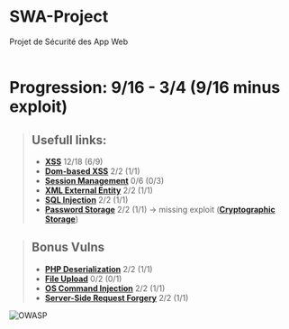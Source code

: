 # SWA-Project
Projet de Sécurité des App Web <br><br>

# Progression: 9/16 - 3/4 (9/16 minus exploit)

> ## Usefull links:  
> - **[XSS](https://cheatsheetseries.owasp.org/cheatsheets/Cross_Site_Scripting_Prevention_Cheat_Sheet.html)** 12/18 (6/9)
> - **[Dom-based XSS](https://cheatsheetseries.owasp.org/cheatsheets/DOM_based_XSS_Prevention_Cheat_Sheet.html)** 2/2 (1/1)
> - **[Session Management](https://cheatsheetseries.owasp.org/cheatsheets/Session_Management_Cheat_Sheet.html)** 0/6 (0/3)
> - **[XML External Entity](https://cheatsheetseries.owasp.org/cheatsheets/XML_External_Entity_Prevention_Cheat_Sheet.html)** 2/2 (1/1)
> - **[SQL Injection](https://cheatsheetseries.owasp.org/cheatsheets/SQL_Injection_Prevention_Cheat_Sheet.html)** 2/2 (1/1)
> - **[Password Storage](https://cheatsheetseries.owasp.org/cheatsheets/Password_Storage_Cheat_Sheet.html)** 2/2 (1/1) -> missing exploit
>  (**[Cryptographic Storage](https://cheatsheetseries.owasp.org/cheatsheets/Cryptographic_Storage_Cheat_Sheet.html#defence-in-depth)**)

> ## Bonus Vulns
> - **[PHP Deserialization](https://cheatsheetseries.owasp.org/cheatsheets/Deserialization_Cheat_Sheet.html)**  2/2 (1/1)
> - **[File Upload](https://cheatsheetseries.owasp.org/cheatsheets/File_Upload_Cheat_Sheet.html)** 0/2 (0/1)
> - **[OS Command Injection](https://cheatsheetseries.owasp.org/cheatsheets/OS_Command_Injection_Defense_Cheat_Sheet.html)** 2/2 (1/1)
> - **[Server-Side Request Forgery](https://cheatsheetseries.owasp.org/cheatsheets/Server_Side_Request_Forgery_Prevention_Cheat_Sheet.html)** 2/2 (1/1)

![OWASP](https://camo.githubusercontent.com/96475b35e2706618a8fc7d125da55ecc4bbfc73f7963b45157fa91e264df9ecc/68747470733a2f2f6f776173702e6f72672f6173736574732f696d616765732f6c6f676f2e706e67)
